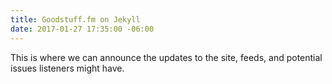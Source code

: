 ```yaml
---
title: Goodstuff.fm on Jekyll
date: 2017-01-27 17:35:00 -06:00
---
```


This is where we can announce the updates to the site, feeds, and potential issues listeners might have.